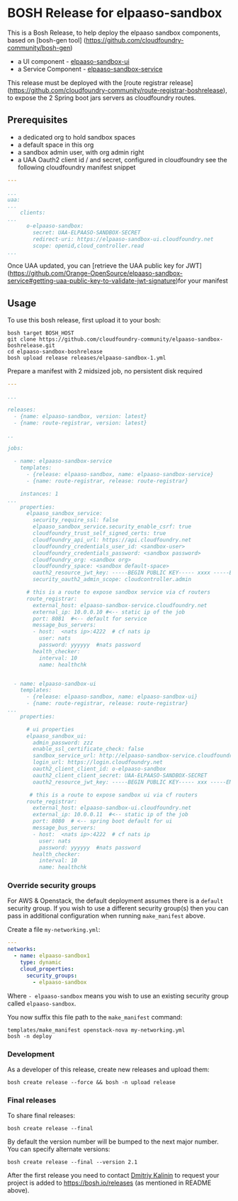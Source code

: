 # BOSH Release for elpaaso-sandbox

This is a Bosh Release, to help deploy the elpaaso sandbox components, based on [bosh-gen tool] (https://github.com/cloudfoundry-community/bosh-gen)
* a UI component - [elpaaso-sandbox-ui](https://github.com/Orange-OpenSource/elpaaso-sandbox-ui)
* a Service Component - [elpaaso-sandbox-service](https://github.com/Orange-OpenSource/elpaaso-sandbox-service)

This release must be deployed with the [route registrar release] (https://github.com/cloudfoundry-community/route-registrar-boshrelease), to expose the 2 Spring boot jars servers as cloudfoundry routes.
 


## Prerequisites

* a dedicated org to hold sandbox spaces
* a default space in this org
* a sandbox admin user, with org admin right
* a UAA Oauth2 client id / and secret, configured in cloudfoundry
see the following cloudfoundry manifest snippet

``` yaml
---

...
uaa:
...
    clients:
...
      o-elpaaso-sandbox:
        secret: UAA-ELPAASO-SANDBOX-SECRET
        redirect-uri: https://elpaaso-sandbox-ui.cloudfoundry.net
        scope: openid,cloud_controller.read
...
```

Once UAA updated, you can [retrieve the UAA public key for JWT] (https://github.com/Orange-OpenSource/elpaaso-sandbox-service#getting-uaa-public-key-to-validate-jwt-signature)for your manifest

## Usage

To use this bosh release, first upload it to your bosh:

```
bosh target BOSH_HOST
git clone https://github.com/cloudfoundry-community/elpaaso-sandbox-boshrelease.git
cd elpaaso-sandbox-boshrelease
bosh upload release releases/elpaaso-sandbox-1.yml
```

Prepare a manifest with 2 midsized job, no persistent disk required

``` yaml
---

...

releases:
  - {name: elpaaso-sandbox, version: latest}
  - {name: route-registrar, version: latest}

..

jobs:

  - name: elpaaso-sandbox-service
    templates:
      - {release: elpaaso-sandbox, name: elpaaso-sandbox-service}
      - {name: route-registrar, release: route-registrar}

    instances: 1
...
    properties:
      elpaaso_sandbox_service:
        security_require_ssl: false
        elpaaso_sandbox_service.security_enable_csrf: true
        cloudfoundry_trust_self_signed_certs: true
        cloudfoundry_api_url: https://api.cloudfoundry.net
        cloudfoundry_credentials_user_id: <sandbox-user>
        cloudfoundry_credentials_password: <sandbox password>
        cloudfoundry_org: <sandbox org>
        cloudfoundry_space: <sandbox default-space>
        oauth2_resource_jwt_key: -----BEGIN PUBLIC KEY----- xxxx -----END PUBLIC KEY-----  #<-- must match UAA Oauth2 client
        security_oauth2_admin_scope: cloudcontroller.admin

      # this is a route to expose sandbox service via cf routers
      route_registrar:
        external_host: elpaaso-sandbox-service.cloudfoundry.net
        external_ip: 10.0.0.10 #<-- static ip of the job
        port: 8081  #<-- default for service
        message_bus_servers:
        - host:  <nats ip>:4222  # cf nats ip
          user: nats
          password: yyyyyy  #nats password
        health_checker:
          interval: 10
          name: healthchk


  - name: elpaaso-sandbox-ui
    templates:
      - {release: elpaaso-sandbox, name: elpaaso-sandbox-ui}
      - {name: route-registrar, release: route-registrar}
...
    properties:

      # ui properties
      elpaaso_sandbox_ui:
        admin_password: zzz
        enable_ssl_certificate_check: false
        sandbox_service_url: http://elpaaso-sandbox-service.cloudfoundry.net
        login_url: https://login.cloudfoundry.net
        oauth2_client_client_id: o-elpaaso-sandbox                                      #<-- must match UAA Oauth2 client 
        oauth2_client_client_secret: UAA-ELPAASO-SANDBOX-SECRET                         #<-- must match UAA Oauth2 client
        oauth2_resource_jwt_key: -----BEGIN PUBLIC KEY----- xxx -----END PUBLIC KEY---- #<-- must match UAA Oauth2 client

       # this is a route to expose sandbox ui via cf routers
      route_registrar:
        external_host: elpaaso-sandbox-ui.cloudfoundry.net
        external_ip: 10.0.0.11  #<-- static ip of the job
        port: 8080  # <-- spring boot default for ui
        message_bus_servers:
        - host:  <nats ip>:4222  # cf nats ip
          user: nats
          password: yyyyyy  #nats password
        health_checker:
          interval: 10
          name: healthchk

```



### Override security groups

For AWS & Openstack, the default deployment assumes there is a `default` security group. If you wish to use a different security group(s) then you can pass in additional configuration when running `make_manifest` above.

Create a file `my-networking.yml`:

``` yaml
---
networks:
  - name: elpaaso-sandbox1
    type: dynamic
    cloud_properties:
      security_groups:
        - elpaaso-sandbox
```

Where `- elpaaso-sandbox` means you wish to use an existing security group called `elpaaso-sandbox`.

You now suffix this file path to the `make_manifest` command:

```
templates/make_manifest openstack-nova my-networking.yml
bosh -n deploy
```

### Development

As a developer of this release, create new releases and upload them:

```
bosh create release --force && bosh -n upload release
```

### Final releases

To share final releases:

```
bosh create release --final
```

By default the version number will be bumped to the next major number. You can specify alternate versions:


```
bosh create release --final --version 2.1
```

After the first release you need to contact [Dmitriy Kalinin](mailto://dkalinin@pivotal.io) to request your project is added to https://bosh.io/releases (as mentioned in README above).
